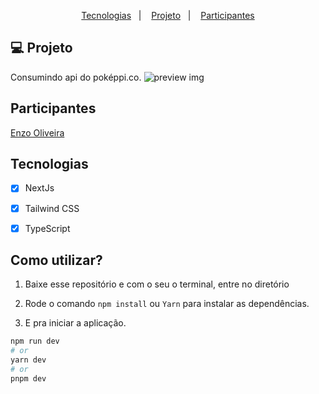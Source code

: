 <p align="center">
  <a href="#-tecnologias">Tecnologias</a>&nbsp;&nbsp;&nbsp;|&nbsp;&nbsp;&nbsp;
  <a href="#-projeto">Projeto</a>&nbsp;&nbsp;&nbsp;|&nbsp;&nbsp;&nbsp;
  <a href="#memo-licença">Participantes</a>
</p>



## 💻 Projeto

Consumindo api do poképpi.co. 
![preview img](public/spotify.png)


## Participantes


[Enzo Oliveira](https://www.linkedin.com/in/enzo-oliveira-a18344229/)


## Tecnologias
- [x] NextJs
- [x] Tailwind CSS
- [x] TypeScript


## Como utilizar?

1. Baixe esse repositório e com o seu o terminal, entre no diretório

2. Rode o comando `npm install` ou `Yarn` para instalar as dependências.

3. E pra iniciar a aplicação.

```bash
npm run dev
# or
yarn dev
# or
pnpm dev
```



